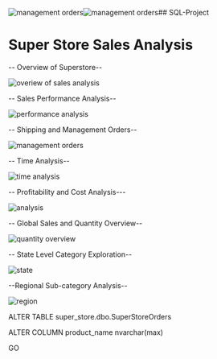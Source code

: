 ![management orders](https://github.com/rakiya30/SQL-Projects/assets/154539987/be0e2340-4617-41a8-9520-ad6991fd829c)![management orders](https://github.com/rakiya30/SQL-Projects/assets/154539987/3ddd4e7b-636b-4882-ba62-5ce025939064)## SQL-Project
# Super Store Sales Analysis

-- Overview of Superstore--

![overiew of sales analysis](https://github.com/rakiya30/SQL-Projects/assets/154539987/86c6d3b7-52b7-4197-b3d8-63a213cc6233)

-- Sales Performance Analysis--

![performance analysis](https://github.com/rakiya30/SQL-Projects/assets/154539987/d5301b3b-8d7c-4041-8be5-fe88644fa452)

-- Shipping and Management Orders--

![management orders](https://github.com/rakiya30/SQL-Projects/assets/154539987/06a52bc6-8d6a-4cb5-8a7d-bd160eadf44c)


-- Time Analysis--

![time analysis](https://github.com/rakiya30/SQL-Projects/assets/154539987/6ff2fccc-c1b6-4936-9190-53a9c5f75753)

-- Profitability and Cost Analysis---

![analysis](https://github.com/rakiya30/SQL-Projects/assets/154539987/dcd3a86c-2fe7-4225-9970-bc24b4fbe346)


-- Global Sales and Quantity Overview--

![quantity overview](https://github.com/rakiya30/SQL-Projects/assets/154539987/b74fb428-7136-4839-b4cc-0e865bc52781)

-- State Level Category Exploration--

![state ](https://github.com/rakiya30/SQL-Projects/assets/154539987/75f4760e-7d5d-4524-8172-33d046b95855)


--Regional Sub-category Analysis--

![region](https://github.com/rakiya30/SQL-Projects/assets/154539987/a0545f2e-217e-48cf-b85b-08f867e9b55b)


ALTER TABLE super_store.dbo.SuperStoreOrders

ALTER COLUMN product_name nvarchar(max)

GO


